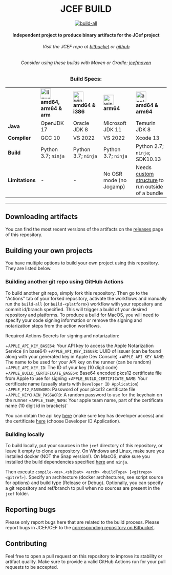 <div id="title" align="center">
<h1>JCEF BUILD</h1>
<a href="../../releases/latest"><img alt="build-all" src="../../actions/workflows/build-all.yml/badge.svg"></img></a>

<h4>Independent project to produce binary artifacts for the JCef project</h4>
<h6>Visit the JCEF repo at <a href="https://bitbucket.org/chromiumembedded/java-cef/src/master/">bitbucket</a> or <a href="https://github.com/chromiumembedded/java-cef">github</a> </h6>

<h6>Consider using these builds with Maven or Gradle: <a href="https://github.com/jcefmaven/jcefmaven">jcefmaven</a></h6>

### Build Specs:

<table>
  <tr>
    <td width="12%"></td>
    <td width="22%"><a href="#"><img src="https://simpleicons.org/icons/linux.svg" alt="linux" width="32" height="32"></a><br/><b>amd64, arm64 & arm</b></td>
    <td width="22%"><a href="#"><img src="https://simpleicons.org/icons/windows.svg" alt="windows" width="32" height="32"></a><br/><b>amd64 & i386</b></td>
    <td width="22%"><a href="#"><img src="https://simpleicons.org/icons/windows.svg" alt="windows" width="32" height="32"></a><br/><b>arm64</b></td>
    <td width="22%"><a href="#"><img src="https://simpleicons.org/icons/apple.svg" alt="apple" width="32" height="32"></a><br/><b>amd64 & arm64</b></td>
  </tr>
  <tr>
    <td><b>Java</b></td>
    <td>OpenJDK 17</td>
    <td>Oracle JDK 8</td>
    <td>Microsoft JDK 11</td>
    <td>Temurin JDK 8</td>
  </tr>
  <tr>
    <td><b>Compiler</b></td>
    <td>GCC 10</td>
    <td>VS 2022</td>
    <td>VS 2022</td>
    <td>Xcode 13</td>
  </tr>
  <tr>
    <td><b>Build</b></td>
    <td>Python 3.7; <code>ninja</code></td>
    <td>Python 3.7; <code>ninja</code></td>
    <td>Python 3.7; <code>ninja</code></td>
    <td>Python 2.7; <code>ninja</code>; SDK10.13</td>
  </tr>
  <tr>
    <td><b>Limitations</b></td>
    <td>-</td>
    <td>-</td>
    <td>No OSR mode (no Jogamp)</td>
    <td>Needs <a href="https://bitbucket.org/chromiumembedded/java-cef/issues/109/">custom structure</a> to run outside of a bundle</td>
  </tr>
</table>

</div>

---

## Downloading artifacts
You can find the most recent versions of the artifacts on the [releases](../../releases) page of this repository.

## Building your own projects
You have multiple options to build your own project using this repository. They are listed below.

### Building another git repo using GitHub Actions
To build another git repo, simply fork this repository. Then go to the "Actions" tab of your forked repository,
activate the workflows and manually run the `build-all` (or `build-<platform>`) workflow with your repository and commit id/branch specified.
This will trigger a build of your desired repository and platforms.
To produce a build for MacOS, you will need to specify your code signing information or remove the signing and notarization steps from the action workflows.

Required Actions Secrets for signing and notarization:

+`APPLE_API_KEY_BASE64`: Your API key to access the Apple Notarization Service (in base64)
+`APPLE_API_KEY_ISSUER`: UUID of issuer (can be found along with your generated key in Apple Dev Console)
+`APPLE_API_KEY_NAME`: The name to be used for your API key on the runner (can be random)
+`APPLE_API_KEY_ID`: The ID of your key (10 digit code)
+`APPLE_BUILD_CERTIFICATE_BASE64`: Base64 encoded pkcs12 certificate file from Apple to use for signing
+`APPLE_BUILD_CERTIFICATE_NAME`: Your certificate name (usually starts with `Developer ID Application`)
+`APPLE_P12_PASSWORD`: Password of your pkcs12 certificate file
+`APPLE_KEYCHAIN_PASSWORD`: A random password to use for the keychain on the runner
+`APPLE_TEAM_NAME`: Your apple team name, part of the certificate name (10 digit id in brackets)`

You can obtain the api key [here](https://appstoreconnect.apple.com/access/api) (make sure key has developer access) and the certificate [here](https://developer.apple.com/account/resources/certificates/list) (choose Developer ID Application).


### Building locally
To build locally, put your sources in the `jcef` directory of this repository, or leave it empty to clone a repository.
On Windows and Linux, make sure you installed docker (NOT the Snap version!). On MacOS, make sure you installed the build dependencies specified
[here](https://bitbucket.org/chromiumembedded/java-cef/wiki/BranchesAndBuilding) and `ninja`.

Then execute `compile-<os>.<sh|bat> <arch> <buildType> [<gitrepo> <gitref>]`.
Specify an architecture (docker architectures, see script source for options) and build type (Release or Debug).
Optionally, you can specify a git repository and ref/branch to pull when no sources are present in the `jcef` folder.

## Reporting bugs
Please only report bugs here that are related to the build process.
Please report bugs in JCEF/CEF to the [corresponding repository on Bitbucket](https://bitbucket.org/chromiumembedded/).

## Contributing
Feel free to open a pull request on this repository to improve its stability or artifact quality. Make sure to provide a valid GitHub Actions run for your pull requests to be accepted.

